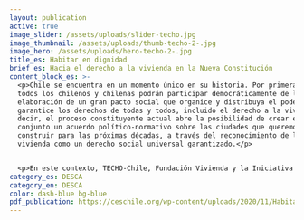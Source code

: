 ```yaml
---
layout: publication
active: true
image_slider: /assets/uploads/slider-techo.jpg
image_thumbnail: /assets/uploads/thumb-techo-2-.jpg
image_hero: /assets/uploads/hero-techo-2-.jpg
title_es: Habitar en dignidad
brief_es: Hacia el derecho a la vivienda en la Nueva Constitución
content_block_es: >-
  <p>Chile se encuentra en un momento único en su historia. Por primera vez
  todos los chilenos y chilenas podrán participar democráticamente de la
  elaboración de un gran pacto social que organice y distribuya el poder, y
  garantice los derechos de todas y todos, incluido el derecho a la vivienda. Es
  decir, el proceso constituyente actual abre la posibilidad de crear en
  conjunto un acuerdo político-normativo sobre las ciudades que queremos
  construir para las próximas décadas, a través del reconocimiento de la
  vivienda como un derecho social universal garantizado.</p>


  <p>En este contexto, TECHO-Chile, Fundación Vivienda y la Iniciativa Global para los Derechos Económicos, Sociales y Culturales han elaborado este informe con el objetivo de examinar la experiencia constitucional en materia de vivienda y ciudad en base a los principales desafíos urbano-habitacionales del país, la voz y mirada de las comunidades, los estándares internacionales de derechos humanos y la revisión comparada de otras constituciones a nivel mundial. Las preguntas que motivan este análisis son las siguientes: ¿Cuáles son los desafíos más apremiantes que enfrentamos en materia de vivienda y ciudad en Chile? ¿La actual Constitución permite realizar plenamente el derecho a la vivienda en nuestro país? En caso de no serlo, ¿cuáles son las principales problemáticas para asegurar el derecho a la vivienda en el actual marco constitucional? ¿Qué nos dice la experiencia comparada al respecto? ¿Qué diferencia hace la consagración de la vivienda como un derecho constitucional? y, ¿Qué elementos podría contener este derecho en una futura Constitución?</p>
category_es: DESCA
category_en: DESCA
color: dash-blue bg-blue
pdf_publication: https://ceschile.org/wp-content/uploads/2020/11/Habitar-en-dignidad.pdf
---
```

